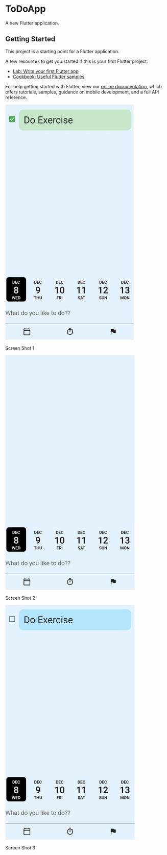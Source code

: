 # ToDoApp

A new Flutter application.

## Getting Started

This project is a starting point for a Flutter application.

A few resources to get you started if this is your first Flutter project:

- [Lab: Write your first Flutter app](https://flutter.dev/docs/get-started/codelab)
- [Cookbook: Useful Flutter samples](https://flutter.dev/docs/cookbook)

For help getting started with Flutter, view our
[online documentation](https://flutter.dev/docs), which offers tutorials,
samples, guidance on mobile development, and a full API reference.

![SS1](https://github.com/Abiral1234/ToDoApp/blob/master/img/1.jpg)

Screen Shot 1

![SS1](https://github.com/Abiral1234/ToDoApp/blob/master/img/2.jpg)

Screen Shot 2 


![SS1](https://github.com/Abiral1234/ToDoApp/blob/master/img/3.jpg)

Screen Shot 3
